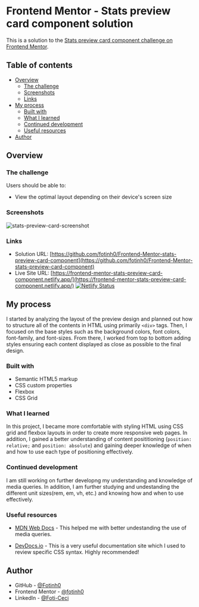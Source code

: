 # Frontend Mentor - Stats preview card component solution

This is a solution to the [Stats preview card component challenge on Frontend Mentor](https://www.frontendmentor.io/challenges/stats-preview-card-component-8JqbgoU62).  

## Table of contents

- [Overview](#overview)
  - [The challenge](#the-challenge)
  - [Screenshots](#screenshots)
  - [Links](#links)
- [My process](#my-process)
  - [Built with](#built-with)
  - [What I learned](#what-i-learned)
  - [Continued development](#continued-development)
  - [Useful resources](#useful-resources)
- [Author](#author)

## Overview

### The challenge

Users should be able to:

- View the optimal layout depending on their device's screen size

### Screenshots

![stats-preview-card-screenshot](https://user-images.githubusercontent.com/67170897/131262168-25dffad7-a96c-447b-9cd2-853c96eee700.JPG)

### Links

- Solution URL: [https://github.com/fotinh0/Frontend-Mentor-stats-preview-card-component](https://github.com/fotinh0/Frontend-Mentor-stats-preview-card-component)
- Live Site URL: [https://frontend-mentor-stats-preview-card-component.netlify.app/](https://frontend-mentor-stats-preview-card-component.netlify.app/) [![Netlify Status](https://api.netlify.com/api/v1/badges/b2214de7-603f-4165-967c-8d125768e890/deploy-status)](https://app.netlify.com/sites/frontend-mentor-faq-accordion-card/deploys)

## My process
  
  I started by analyzing the layout of the preview design and planned out how to structure all of the contents in HTML using primarily ```<div>``` tags. Then, I focused on the base styles such as the background colors, font colors, font-family, and font-sizes. From there, I worked from top to bottom adding styles ensuring each content displayed as close as possible to the final design. 

### Built with

- Semantic HTML5 markup
- CSS custom properties
- Flexbox
- CSS Grid

### What I learned

In this project, I became more comfortable with styling HTML using CSS grid and flexbox layouts in order to create more responsive web pages. In addition, I gained a better understanding of content posititioning (``` position: relative; ``` and ```position: absolute```) and gaining deeper knowledge of when and how to use each type of positioning effectively.

### Continued development

I am still working on further developng my understanding and knowledge of media queries. In addition, I am further studying and undestanding the different unit sizes(rem, em, vh, etc.) and knowing how and when to use effectively. 

### Useful resources

- [MDN Web Docs](https://developer.mozilla.org/en-US/docs/Web/CSS/Layout_cookbook/Media_objects) - This helped me with better undestanding the use of media queries.

- [DevDocs.io](https://devdocs.io/css/) - This is a very useful documentation site which I used to review specific CSS syntax. Highly recommended!

## Author

- GitHub - [@Fotinh0](https://github.com/fotinh0)
- Frontend Mentor - [@fotinh0](https://www.frontendmentor.io/profile/fotinh0)
- LinkedIn - [@Foti-Ceci](https://www.linkedin.com/in/foti-ceci/)